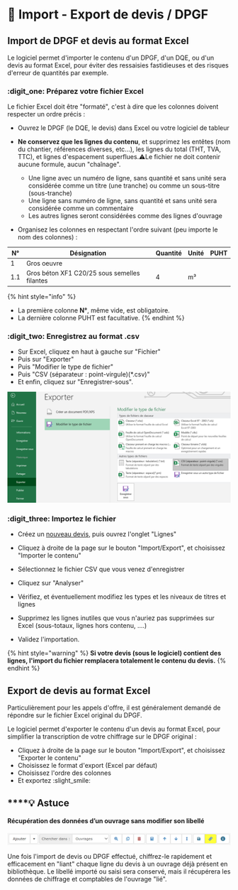 # 🔴 Import - Export de devis / DPGF

## Import de DPGF et devis au format Excel

Le logiciel permet d'importer le contenu d'un DPGF, d'un DQE, ou d'un devis au format Excel, pour éviter des ressaisies fastidieuses et des risques d'erreur de quantités par exemple.



### :digit_one: Préparez votre fichier Excel

Le fichier Excel doit être "formaté", c'est à dire que les colonnes doivent respecter un ordre précis :

*   Ouvrez le DPGF (le DQE, le devis) dans Excel ou votre logiciel de tableur


*   **Ne conservez que les lignes du contenu**, et supprimez les entêtes (nom du chantier, références diverses, etc...), les lignes du total (THT, TVA, TTC), et lignes d'espacement superflues.:warning:Le fichier ne doit contenir aucune formule, aucun "chaînage".

    * Une ligne avec un numéro de ligne, sans quantité et sans unité sera considérée comme un titre (une tranche) ou comme un sous-titre (sous-tranche)
    * Une ligne sans numéro de ligne, sans quantité et sans unité sera considérée comme un commentaire
    * Les autres lignes seront considérées comme des lignes d'ouvrage


* Organisez les colonnes en respectant l'ordre suivant (peu importe le nom des colonnes) :

| N°  | Désignation                                  | Quantité | Unité | PUHT |
| --- | -------------------------------------------- | -------- | ----- | ---- |
| 1   | Gros oeuvre                                  |          |       |      |
| 1.1 | Gros béton XF1 C20/25 sous semelles filantes | 4        | m³    |      |

{% hint style="info" %}
* La première colonne **N°**, même vide, est obligatoire.
* La dernière colonne PUHT est facultative.
{% endhint %}



### :digit_two: Enregistrez au format .csv

* Sur Excel, cliquez en haut à gauche sur "Fichier"
* Puis sur "Exporter"
* Puis "Modifier le type de fichier"
* Puis "CSV (séparateur : point-virgule)(\*.csv)"
* Et enfin, cliquez sur "Enregistrer-sous".

![](<../../.gitbook/assets/capture (7).png>)



### :digit_three: Importez le fichier

*   Créez un [nouveau devis](broken-reference), puis ouvrez l'onglet "Lignes"


*    Cliquez à droite de la page sur le bouton "Import/Export", et choisissez "Importer le contenu"


*   Sélectionnez le fichier CSV que vous venez d'enregistrer


*   Cliquez sur "Analyser"


*   Vérifiez, et éventuellement modifiez les types et les niveaux de titres et lignes


*   Supprimez les lignes inutiles que vous n'auriez pas supprimées sur Excel (sous-totaux, lignes hors contenu, ....)


*   Validez l'importation.



{% hint style="warning" %}
**Si votre devis (sous le logiciel) contient des lignes, l'import du fichier remplacera totalement le contenu du devis.**
{% endhint %}

## Export de devis au format Excel

Particulièrement pour les appels d'offre, il est généralement demandé de répondre sur le fichier Excel original du DPGF.

Le logiciel permet d'exporter le contenu d'un devis au format Excel, pour simplifier la transcription de votre chiffrage sur le DPGF original :

* Cliquez à droite de la page sur le bouton "Import/Export", et choisissez "Exporter le contenu"
* Choisissez le format d'export (Excel par défaut)
* Choisissez l'ordre des colonnes
*   Et exportez :slight_smile:



## ****:bulb: **Astuce**

#### **Récupération des données d’un ouvrage sans modifier son libellé**

![](../../.gitbook/assets/menu-ligne-lien.png)

Une fois l'import de devis ou DPGF effectué, chiffrez-le rapidement et efficacement en "liant" chaque ligne du devis à un ouvrage déjà présent en bibliothèque. Le libellé importé ou saisi sera conservé, mais il récupérera les données de chiffrage et comptables de l'ouvrage "lié".

